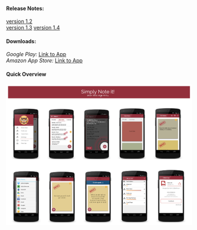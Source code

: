 #### Release Notes:
[version 1.2](https://www.evernote.com/l/AaRW11w0CERO_4NM__z2UHkWdiUrT2wytQs)  
[version 1.3](https://www.evernote.com/l/AaThd3GgladOOYSnSGClB7B8JAf4ShvOKQc)
[version 1.4](https://www.evernote.com/l/AaRptTyyUr9CMIrk7h8OEeCycShd0DbdV2E)    

#### Downloads:
*Google Play:* [Link to App](https://play.google.com/store/apps/details?id=com.gogocosmo.cosmoqiu.fire_sticker)  
*Amazon App Store:* [Link to App](http://www.amazon.com/Renaissance-Studio-Note-it/dp/B00UE9JHUQ/ref=sr_1_1?ie=UTF8&qid=1426146416&sr=8-1&keywords=Note+it)  

#### Quick Overview
![Alt text](screenshots%26icons/Screenshots%20Overviews.png)